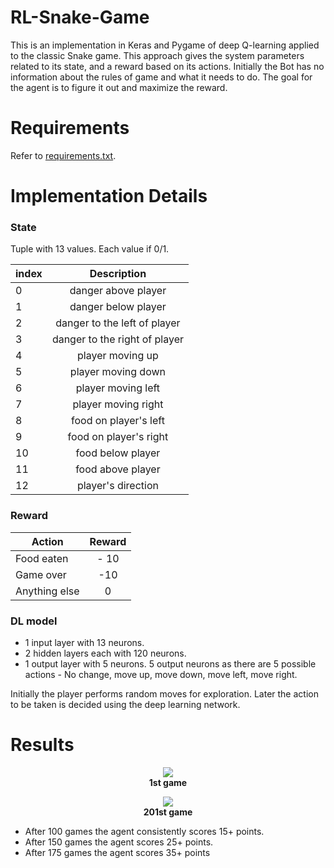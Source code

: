 # RL-Snake-Game
This is an implementation in Keras and Pygame of deep Q-learning applied to the classic Snake game. This approach gives the system parameters related to its state, and a reward based on its actions. Initially the Bot has no information about the rules of game and what it needs to do. The goal for the agent is to figure it out and maximize the reward. 

# Requirements
Refer to [requirements.txt](../master/requirements.txt).

# Implementation Details

### State

Tuple with 13 values. Each value if 0/1. 

| index |    Description  			    	  |
|-------|:-----------------------------:|
| 0 	  |danger above player 			      | 
| 1   	|danger below player    		    |  
| 2   	|danger to the left of player 	|  
| 3   	|danger to the right of player 	|  
| 4  	  |player moving up 				      |  
| 5   	|player moving down 			      |  
| 6   	|player moving left 			      |  
| 7   	|player moving right 			      |  
| 8  	  |food on player's left 		      |  
| 9  	  |food on player's right 	      |  
| 10    |food below player 			      	|  
| 11 	  |food above player 			      	|  
| 12 	  |player's direction 		      	|  

### Reward 
|Action        | Reward |
|--------------|:------:|
|Food eaten    | - 10   |
|Game over     | -10    |
|Anything else |  0     |

### DL model
* 1 input layer with 13 neurons.
* 2 hidden layers each with 120 neurons.
* 1 output layer with 5 neurons. 5 output neurons as there are 5 possible actions - No change, move up, move down, move left, move right.

Initially the player performs random moves for exploration. Later the action to be taken is decided using the deep learning network.

# Results

<p align="center"> 
    <img src="../master/images/game1.gif">
    <br/>
  <b>1st game</b>
 </p>
 <p align="center"> 
    <img src="../master/images/game201.gif">
    <br/>
    <b>201st game</b>
 </p>


* After 100 games the agent consistently scores 15+ points.
* After 150 games the agent scores 25+ points.
* After 175 games the agent scores 35+ points
